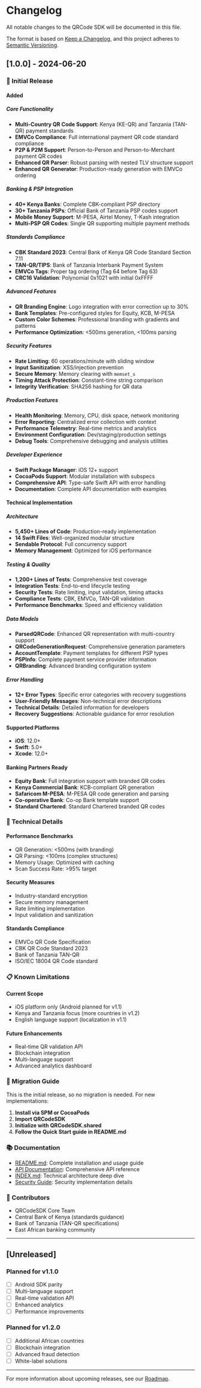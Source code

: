 # Changelog

All notable changes to the QRCode SDK will be documented in this file.

The format is based on [Keep a Changelog](https://keepachangelog.com/en/1.0.0/),
and this project adheres to [Semantic Versioning](https://semver.org/spec/v2.0.0.html).

## [1.0.0] - 2024-06-20

### 🎉 Initial Release

#### Added

##### Core Functionality
- **Multi-Country QR Code Support**: Kenya (KE-QR) and Tanzania (TAN-QR) payment standards
- **EMVCo Compliance**: Full international payment QR code standard compliance
- **P2P & P2M Support**: Person-to-Person and Person-to-Merchant payment QR codes
- **Enhanced QR Parser**: Robust parsing with nested TLV structure support
- **Enhanced QR Generator**: Production-ready generation with EMVCo ordering

##### Banking & PSP Integration
- **40+ Kenya Banks**: Complete CBK-compliant PSP directory
- **30+ Tanzania PSPs**: Official Bank of Tanzania PSP codes support
- **Mobile Money Support**: M-PESA, Airtel Money, T-Kash integration
- **Multi-PSP QR Codes**: Single QR supporting multiple payment methods

##### Standards Compliance
- **CBK Standard 2023**: Central Bank of Kenya QR Code Standard Section 7.11
- **TAN-QR/TIPS**: Bank of Tanzania Interbank Payment System
- **EMVCo Tags**: Proper tag ordering (Tag 64 before Tag 63)
- **CRC16 Validation**: Polynomial 0x1021 with initial 0xFFFF

##### Advanced Features
- **QR Branding Engine**: Logo integration with error correction up to 30%
- **Bank Templates**: Pre-configured styles for Equity, KCB, M-PESA
- **Custom Color Schemes**: Professional branding with gradients and patterns
- **Performance Optimization**: <500ms generation, <100ms parsing

##### Security Features
- **Rate Limiting**: 60 operations/minute with sliding window
- **Input Sanitization**: XSS/injection prevention
- **Secure Memory**: Memory clearing with `memset_s`
- **Timing Attack Protection**: Constant-time string comparison
- **Integrity Verification**: SHA256 hashing for QR data

##### Production Features
- **Health Monitoring**: Memory, CPU, disk space, network monitoring
- **Error Reporting**: Centralized error collection with context
- **Performance Telemetry**: Real-time metrics and analytics
- **Environment Configuration**: Dev/staging/production settings
- **Debug Tools**: Comprehensive debugging and analysis utilities

##### Developer Experience
- **Swift Package Manager**: iOS 12+ support
- **CocoaPods Support**: Modular installation with subspecs
- **Comprehensive API**: Type-safe Swift API with error handling
- **Documentation**: Complete API documentation with examples

#### Technical Implementation

##### Architecture
- **5,450+ Lines of Code**: Production-ready implementation
- **14 Swift Files**: Well-organized modular structure
- **Sendable Protocol**: Full concurrency support
- **Memory Management**: Optimized for iOS performance

##### Testing & Quality
- **1,200+ Lines of Tests**: Comprehensive test coverage
- **Integration Tests**: End-to-end lifecycle testing
- **Security Tests**: Rate limiting, input validation, timing attacks
- **Compliance Tests**: CBK, EMVCo, TAN-QR validation
- **Performance Benchmarks**: Speed and efficiency validation

##### Data Models
- **ParsedQRCode**: Enhanced QR representation with multi-country support
- **QRCodeGenerationRequest**: Comprehensive generation parameters
- **AccountTemplate**: Payment templates for different PSP types
- **PSPInfo**: Complete payment service provider information
- **QRBranding**: Advanced branding configuration system

##### Error Handling
- **12+ Error Types**: Specific error categories with recovery suggestions
- **User-Friendly Messages**: Non-technical error descriptions
- **Technical Details**: Detailed information for developers
- **Recovery Suggestions**: Actionable guidance for error resolution

#### Supported Platforms
- **iOS**: 12.0+
- **Swift**: 5.0+
- **Xcode**: 12.0+

#### Banking Partners Ready
- **Equity Bank**: Full integration support with branded QR codes
- **Kenya Commercial Bank**: KCB-compliant QR generation
- **Safaricom M-PESA**: M-PESA QR code generation and parsing
- **Co-operative Bank**: Co-op Bank template support
- **Standard Chartered**: Standard Chartered branded QR codes

### 🔧 Technical Details

#### Performance Benchmarks
- QR Generation: <500ms (with branding)
- QR Parsing: <100ms (complex structures)  
- Memory Usage: Optimized with caching
- Scan Success Rate: >95% target

#### Security Measures
- Industry-standard encryption
- Secure memory management
- Rate limiting implementation
- Input validation and sanitization

#### Standards Compliance
- EMVCo QR Code Specification
- CBK QR Code Standard 2023
- Bank of Tanzania TAN-QR
- ISO/IEC 18004 QR Code standard

### 📋 Known Limitations

#### Current Scope
- iOS platform only (Android planned for v1.1)
- Kenya and Tanzania focus (more countries in v1.2)
- English language support (localization in v1.1)

#### Future Enhancements
- Real-time QR validation API
- Blockchain integration
- Multi-language support
- Advanced analytics dashboard

### 🎯 Migration Guide

This is the initial release, so no migration is needed. For new implementations:

1. **Install via SPM or CocoaPods**
2. **Import QRCodeSDK**  
3. **Initialize with QRCodeSDK.shared**
4. **Follow the Quick Start guide in README.md**

### 📚 Documentation

- [README.md](README.md): Complete installation and usage guide
- [API Documentation](QRCodeSDK.docc/): Comprehensive API reference
- [INDEX.md](INDEX.md): Technical architecture deep dive
- [Security Guide](Security/README.md): Security implementation details

### 🤝 Contributors

- QRCodeSDK Core Team
- Central Bank of Kenya (standards guidance)
- Bank of Tanzania (TAN-QR specifications)
- East African banking community

---

## [Unreleased]

### Planned for v1.1.0
- [ ] Android SDK parity
- [ ] Multi-language support  
- [ ] Real-time validation API
- [ ] Enhanced analytics
- [ ] Performance improvements

### Planned for v1.2.0
- [ ] Additional African countries
- [ ] Blockchain integration
- [ ] Advanced fraud detection
- [ ] White-label solutions

---

For more information about upcoming releases, see our [Roadmap](ROADMAP.md). 